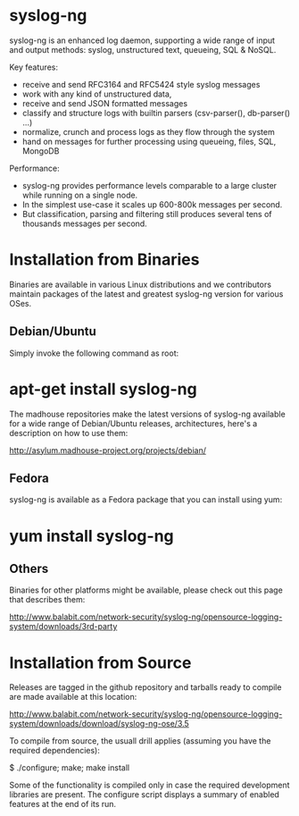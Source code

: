 syslog-ng
=========

syslog-ng is an enhanced log daemon, supporting a wide range of input and output 
methods: syslog, unstructured text, queueing, SQL & NoSQL.

Key features:
  * receive and send RFC3164 and RFC5424 style syslog messages
  * work with any kind of unstructured data, 
  * receive and send JSON formatted messages
  * classify and structure logs with builtin parsers (csv-parser(), db-parser() ...)
  * normalize, crunch and process logs as they flow through the system
  * hand on messages for further processing using queueing, files, SQL, MongoDB

Performance:
  * syslog-ng provides performance levels comparable to a large cluster while 
    running on a single node. 
  * In the simplest use-case it scales up 600-800k messages per second. 
  * But classification, parsing and filtering still produces several tens of 
    thousands messages per second.

Installation from Binaries
==========================

Binaries are available in various Linux distributions and we contributors maintain packages of
the latest and greatest syslog-ng version for various OSes.

Debian/Ubuntu
-------------

Simply invoke the following command as root:

  # apt-get install syslog-ng
  
The madhouse repositories make the latest versions of syslog-ng available for a wide range of 
Debian/Ubuntu releases, architectures, here's a description on how to use them:

http://asylum.madhouse-project.org/projects/debian/

Fedora
------

syslog-ng is available as a Fedora package that you can install using yum:

  # yum install syslog-ng


Others
------

Binaries for other platforms might be available, please check out this page that describes them:

http://www.balabit.com/network-security/syslog-ng/opensource-logging-system/downloads/3rd-party

Installation from Source
========================

Releases are tagged in the github repository and tarballs ready to compile are made available at this location:

http://www.balabit.com/network-security/syslog-ng/opensource-logging-system/downloads/download/syslog-ng-ose/3.5

To compile from source, the usuall drill applies (assuming you have the required dependencies):

  $ ./configure; make; make install
  
Some of the functionality is compiled only in case the required development libraries are present. The configure
script displays a summary of enabled features at the end of its run.

